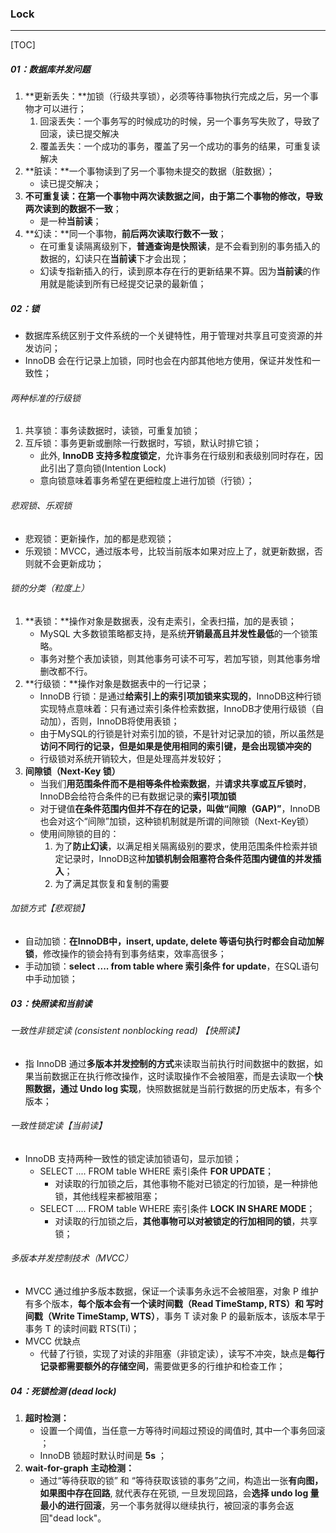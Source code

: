 ### Lock

------

[TOC]

##### 01：数据库并发问题

1. **更新丢失：**加锁（行级共享锁），必须等待事物执行完成之后，另一个事物才可以进行；
   1. 回滚丢失：一个事务写的时候成功的时候，另一个事务写失败了，导致了回滚，读已提交解决
   2. 覆盖丢失：一个成功的事务，覆盖了另一个成功的事务的结果，可重复读解决
2. **脏读：**一个事物读到了另一个事物未提交的数据（脏数据）；
   - 读已提交解决；
3. **不可重复读：**在第一个事物中两次读数据之间，由于第二个事物的修改，导致**两次读到的数据不一致**；
   - 是一种**当前读**；
4. **幻读：**同一个事物，**前后两次读取行数不一致**；
   - 在可重复读隔离级别下，**普通查询是快照读**，是不会看到别的事务插入的数据的，幻读只在**当前读**下才会出现；
   - 幻读专指新插入的行，读到原本存在行的更新结果不算。因为**当前读**的作用就是能读到所有已经提交记录的最新值；

##### 02：锁

- 数据库系统区别于文件系统的⼀个关键特性，用于管理对共享且可变资源的并发访问；
- InnoDB 会在行记录上加锁，同时也会在内部其他地方使用，保证并发性和一致性；

###### 两种标准的行级锁

1. 共享锁：事务读数据时，读锁，可重复加锁；
2. 互斥锁：事务更新或删除一行数据时，写锁，默认时排它锁；
   - 此外, **InnoDB 支持多粒度锁定**，允许事务在行级别和表级别同时存在，因此引出了意向锁(Intention Lock)
   - 意向锁意味着事务希望在更细粒度上进行加锁（行锁）；

######  悲观锁、乐观锁

- 悲观锁：更新操作，加的都是悲观锁；
- 乐观锁：MVCC，通过版本号，比较当前版本如果对应上了，就更新数据，否则就不会更新成功；

###### 锁的分类（粒度上）

1. **表锁：**操作对象是数据表，没有走索引，全表扫描，加的是表锁；
   - MySQL 大多数锁策略都支持，是系统**开销最高且并发性最低**的一个锁策略。
   - 事务对整个表加读锁，则其他事务可读不可写，若加写锁，则其他事务增删改都不行。
2. **行级锁：**操作对象是数据表中的一行记录；
   - InnoDB 行锁：是通过**给索引上的索引项加锁来实现的**，InnoDB这种行锁实现特点意味着：只有通过索引条件检索数据，InnoDB才使用行级锁（自动加），否则，InnoDB将使用表锁；
   - 由于MySQL的行锁是针对索引加的锁，不是针对记录加的锁，所以虽然是**访问不同行的记录，但是如果是使用相同的索引键，是会出现锁冲突的**
   - 行级锁对系统开销较大，但是处理高并发较好；
3. **间隙锁（Next-Key 锁）**
   - 当我们**用范围条件而不是相等条件检索数据**，并**请求共享或互斥锁时**，InnoDB会给符合条件的已有数据记录的**索引项加锁**
   - 对于键值**在条件范围内但并不存在的记录，叫做“间隙（GAP)”**，InnoDB也会对这个“间隙”加锁，这种锁机制就是所谓的间隙锁（Next-Key锁）
   - 使用间隙锁的目的：
     1. 为了**防止幻读**，以满足相关隔离级别的要求，使用范围条件检索并锁定记录时，InnoDB这种**加锁机制会阻塞符合条件范围内键值的并发插入**；
     2. 为了满足其恢复和复制的需要

###### 加锁方式【悲观锁】

- 自动加锁：**在InnoDB中，insert, update, delete 等语句执行时都会自动加解锁**，修改操作的锁会持有到事务结束，效率高很多；
- 手动加锁：**select .... from table where 索引条件 for update**，在SQL语句中手动加锁；

##### 03：快照读和当前读

###### 一致性非锁定读 (consistent nonblocking read) 【快照读】

- 指 InnoDB 通过**多版本并发控制的方式**来读取当前执行时间数据中的数据，如果当前数据正在执行修改操作，这时读取操作不会被阻塞，而是去读取⼀个**快照数据，通过 Undo log 实现**，快照数据就是当前行数据的历史版本，有多个版本；

###### 一致性锁定读【当前读】

- InnoDB 支持两种一致性的锁定读加锁语句，显示加锁；
  - SELECT .... FROM table WHERE 索引条件 **FOR UPDATE**；
    - 对读取的行加锁之后，其他事物不能对已锁定的行加锁，是一种排他锁，其他线程来都被阻塞；
  - SELECT .... FROM table WHERE 索引条件 **LOCK IN SHARE MODE**；
    - 对读取的行加锁之后，**其他事物可以对被锁定的行加相同的锁**，共享锁；

###### 多版本并发控制技术（MVCC）

- MVCC 通过维护多版本数据，保证一个读事务永远不会被阻塞，对象 P 维护有多个版本，**每个版本会有一个读时间戳（Read TimeStamp, RTS）和 写时间戳（Write TimeStamp, WTS）**，事务 T 读对象 P 的最新版本，该版本早于事务 T 的读时间戳 RTS(Ti)；
- MVCC 优缺点
  - 代替了行锁，实现了对读的非阻塞（非锁定读），读写不冲突，缺点是**每行记录都需要额外的存储空间**，需要做更多的行维护和检查工作；

##### 04：死锁检测 (dead lock)

1. **超时检测：**
   -  设置一个阈值，当任意一方等待时间超过预设的阈值时, 其中⼀个事务回滚 ；
   -  InnoDB 锁超时默认时间是 **5s** ；
2. **wait-for-graph 主动检测：**
   - 通过“等待获取的锁” 和 “等待获取该锁的事务”之间，构造出⼀张**有向图，如果图中存在回路**, 就代表存在死锁, 一旦发现回路，会**选择 undo log 量最小的进行回滚**，另⼀个事务就得以继续执行，被回滚的事务会返回"dead lock"。
